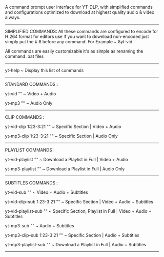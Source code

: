 A command prompt user interface for YT-DLP, with simplified commands and configurations optimized to download at highest quality audio & video always.

----------------------------

SIMPLIFIED COMMANDS:
All these commands are configured to encode for H.264 format for editors use
If you want to download non-encoded just simply put the # 8 before any command. For Example  ~  8yt-vid

All commands are easily customizable it's as simple as renaming the command .bat files 

----------------------------

yt-help                               ~ Display this list of commands

----------------------------

STANDARD COMMANDS :

yt-vid "<URL>"                        ~     Video + Audio

yt-mp3 "<URL>"                        ~     Audio Only

----------------------------

CLIP COMMANDS :

yt-vid-clip 1:23-3:21 "<URL>"         ~     Specific Section  |  Video + Audio 

yt-mp3-clip 1:23-3:21 "<URL>"         ~     Specific Section  |  Audio Only 

----------------------------

PLAYLIST COMMANDS :

yt-vid-playlist "<URL>"               ~     Download a Playlist in Full  |  Video + Audio 

yt-mp3-playlist "<URL>"               ~     Download a Playlist in Full  |  Audio Only

----------------------------

SUBTITLES COMMANDS :

yt-vid-sub "<URL>"                    ~     Video + Audio + Subtitles

yt-vid-clip-sub 1:23-3:21 "<URL>"     ~     Specific Section  |  Video + Audio + Subtitles

yt-vid-playlist-sub "<URL>"           ~     Specific Section, Playlist in Full  |  Video + Audio + Subtitles

yt-mp3-sub "<URL>"                    ~     Audio + Subtitles

yt-mp3-clip-sub 1:23-3:21 "<URL>"     ~     Specific Section  |  Audio + Subtitles

yt-mp3-playlist-sub "<URL>"           ~     Download a Playlist in Full  |  Audio + Subtitles

----------------------------



